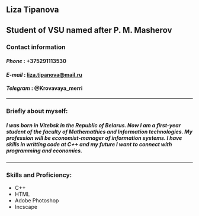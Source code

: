 ## Liza Tipanova
## Student of VSU named after P. M. Masherov
### Contact information
#### *Phone* : +375291113530
#### *E-mail* : liza.tipanova@mail.ru
#### *Telegram* : @Krovavaya_merri
---
### Briefly about myself:
##### I was born in Vitebsk in the Republic of Belarus. Now I am a first-year student of the faculty of Mathemathics and Information technologies. My profession will be economist-manager of information systems. I have skills in writting code at C++ and my future I want to connect with programming and economics.
--- 
### Skills and Proficiency:
* C++ 
* HTML
* Adobe Photoshop
* Incscape
